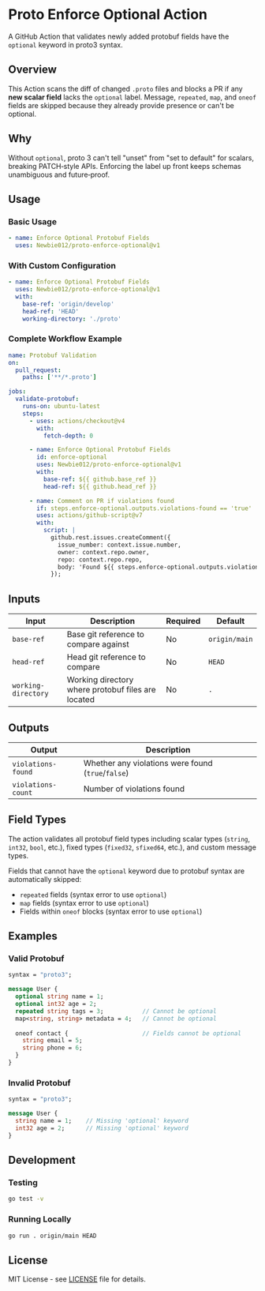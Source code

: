 # Proto Enforce Optional Action

A GitHub Action that validates newly added protobuf fields have the `optional` keyword in proto3 syntax.

## Overview

This Action scans the diff of changed `.proto` files and blocks a PR if any **new scalar field** lacks the `optional` label. Message, `repeated`, `map`, and `oneof` fields are skipped because they already provide presence or can't be optional.

## Why

Without `optional`, proto 3 can't tell "unset" from "set to default" for scalars, breaking PATCH‑style APIs. Enforcing the label up front keeps schemas unambiguous and future‑proof.

## Usage

### Basic Usage

```yaml
- name: Enforce Optional Protobuf Fields
  uses: Newbie012/proto-enforce-optional@v1
```

### With Custom Configuration

```yaml
- name: Enforce Optional Protobuf Fields
  uses: Newbie012/proto-enforce-optional@v1
  with:
    base-ref: 'origin/develop'
    head-ref: 'HEAD'
    working-directory: './proto'
```

### Complete Workflow Example

```yaml
name: Protobuf Validation
on:
  pull_request:
    paths: ['**/*.proto']

jobs:
  validate-protobuf:
    runs-on: ubuntu-latest
    steps:
      - uses: actions/checkout@v4
        with:
          fetch-depth: 0

      - name: Enforce Optional Protobuf Fields
        id: enforce-optional
        uses: Newbie012/proto-enforce-optional@v1
        with:
          base-ref: ${{ github.base_ref }}
          head-ref: ${{ github.head_ref }}

      - name: Comment on PR if violations found
        if: steps.enforce-optional.outputs.violations-found == 'true'
        uses: actions/github-script@v7
        with:
          script: |
            github.rest.issues.createComment({
              issue_number: context.issue.number,
              owner: context.repo.owner,
              repo: context.repo.repo,
              body: 'Found ${{ steps.enforce-optional.outputs.violations-count }} protobuf field violations. Please add the `optional` keyword to newly added fields.'
            });
```

## Inputs

| Input | Description | Required | Default |
|-------|-------------|----------|---------|
| `base-ref` | Base git reference to compare against | No | `origin/main` |
| `head-ref` | Head git reference to compare | No | `HEAD` |
| `working-directory` | Working directory where protobuf files are located | No | `.` |

## Outputs

| Output | Description |
|--------|-------------|
| `violations-found` | Whether any violations were found (`true`/`false`) |
| `violations-count` | Number of violations found |

## Field Types

The action validates all protobuf field types including scalar types (`string`, `int32`, `bool`, etc.), fixed types (`fixed32`, `sfixed64`, etc.), and custom message types.

Fields that cannot have the `optional` keyword due to protobuf syntax are automatically skipped:
- `repeated` fields (syntax error to use `optional`)
- `map` fields (syntax error to use `optional`) 
- Fields within `oneof` blocks (syntax error to use `optional`)

## Examples

### Valid Protobuf

```protobuf
syntax = "proto3";

message User {
  optional string name = 1;
  optional int32 age = 2;
  repeated string tags = 3;           // Cannot be optional
  map<string, string> metadata = 4;   // Cannot be optional
  
  oneof contact {                     // Fields cannot be optional
    string email = 5;
    string phone = 6;
  }
}
```

### Invalid Protobuf

```protobuf
syntax = "proto3";

message User {
  string name = 1;    // Missing 'optional' keyword
  int32 age = 2;      // Missing 'optional' keyword
}
```

## Development

### Testing
```bash
go test -v
```

### Running Locally
```bash
go run . origin/main HEAD
```

## License

MIT License - see [LICENSE](LICENSE) file for details. 